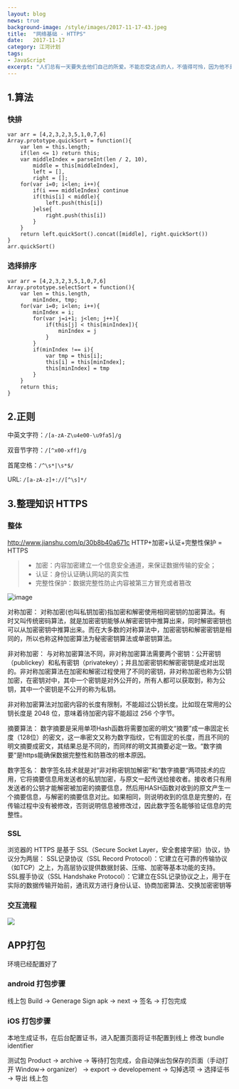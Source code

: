 ```yaml
---
layout: blog
news: true
background-image: /style/images/2017-11-17-43.jpeg
title:  "网络基础 - HTTPS"
date:   2017-11-17
category: 江河计划
tags:
- JavaScript
excerpt: "人们总有一天要失去他们自己的所爱。不能忍受这点的人，不值得可怜，因为他不是完整的人。"
---
```


## 1.算法

### 快排
    var arr = [4,2,3,2,3,5,1,0,7,6]
    Array.prototype.quickSort = function(){
    	var len = this.length;
    	if(len <= 1) return this;
    	var middleIndex = parseInt(len / 2, 10),
    		middle = this[middleIndex],
    		left = [],
    		right = [];
    	for(var i=0; i<len; i++){
    		if(i === middleIndex) continue
    		if(this[i] < middle){
    			left.push(this[i])
    		}else{
    			right.push(this[i])
    		}
    	}
    	return left.quickSort().concat([middle], right.quickSort())
    }
    arr.quickSort()

### 选择排序
    var arr = [4,2,3,2,3,5,1,0,7,6]
    Array.prototype.selectSort = function(){
    	var len = this.length,
    		minIndex, tmp;
    	for(var i=0; i<len; i++){
    		minIndex = i;
    		for(var j=i+1; j<len; j++){
    			if(this[j] < this[minIndex]){
    				minIndex = j
    			}
    		}
    		if(minIndex !== i){
    			var tmp = this[i];
    			this[i] = this[minIndex];
    			this[minIndex] = tmp
    		}
    	}
    	return this;
    }

## 2.正则

中英文字符：`/[a-zA-Z\u4e00-\u9fa5]/g`

双音节字符：`/[^x00-xff]/g`

首尾空格：`/^\s*|\s*$/`

URL: `/[a-zA-z]+://[^\s]*/`

## 3.整理知识 HTTPS
### 整体
http://www.jianshu.com/p/30b8b40a671c
HTTP+加密+认证+完整性保护 = HTTPS

> * 加密：内容加密建立一个信息安全通道，来保证数据传输的安全；
> * 认证：身份认证确认网站的真实性
> * 完整性保护：数据完整性防止内容被第三方冒充或者篡改

![image](https://note.youdao.com/yws/api/personal/file/WEBc8e6e21a3a5245dc9f8b863a33e2d4e2?method=download&shareKey=ff1adc00269e65e4e264d094c30795be)

对称加密：
对称加密(也叫私钥加密)指加密和解密使用相同密钥的加密算法。有时又叫传统密码算法，就是加密密钥能够从解密密钥中推算出来，同时解密密钥也可以从加密密钥中推算出来。而在大多数的对称算法中，加密密钥和解密密钥是相同的，所以也称这种加密算法为秘密密钥算法或单密钥算法。

非对称加密：
与对称加密算法不同，非对称加密算法需要两个密钥：公开密钥（publickey）和私有密钥（privatekey）；并且加密密钥和解密密钥是成对出现的。非对称加密算法在加密和解密过程使用了不同的密钥，非对称加密也称为公钥加密，在密钥对中，其中一个密钥是对外公开的，所有人都可以获取到，称为公钥，其中一个密钥是不公开的称为私钥。

非对称加密算法对加密内容的长度有限制，不能超过公钥长度。比如现在常用的公钥长度是 2048 位，意味着待加密内容不能超过 256 个字节。

摘要算法：
数字摘要是采用单项Hash函数将需要加密的明文“摘要”成一串固定长度（128位）的密文，这一串密文又称为数字指纹，它有固定的长度，而且不同的明文摘要成密文，其结果总是不同的，而同样的明文其摘要必定一致。“数字摘要“是https能确保数据完整性和防篡改的根本原因。

数字签名：
数字签名技术就是对“非对称密钥加解密”和“数字摘要“两项技术的应用，它将摘要信息用发送者的私钥加密，与原文一起传送给接收者。接收者只有用发送者的公钥才能解密被加密的摘要信息，然后用HASH函数对收到的原文产生一个摘要信息，与解密的摘要信息对比。如果相同，则说明收到的信息是完整的，在传输过程中没有被修改，否则说明信息被修改过，因此数字签名能够验证信息的完整性。

### SSL

浏览器的 HTTPS 是基于 SSL（Secure Socket Layer，安全套接字层）协议，协议分为两层：
SSL记录协议（SSL Record Protocol）：它建立在可靠的传输协议（如TCP）之上，为高层协议提供数据封装、压缩、加密等基本功能的支持。 
SSL握手协议（SSL Handshake Protocol）：它建立在SSL记录协议之上，用于在实际的数据传输开始前，通讯双方进行身份认证、协商加密算法、交换加密密钥等

### 交互流程

![](https://note.youdao.com/yws/api/personal/file/WEB5f274b7553a5c6c7b00f5d527e8862fb?method=download&shareKey=08b2ae2881f295b8e1494f39fd47ee81)

## APP打包
环境已经配置好了

### android 打包步骤
线上包
Build -> Generage Sign apk -> next -> 签名 -> 打包完成

### iOS 打包步骤
本地生成证书，在后台配置证书，进入配置页面将证书配置到线上
修改 bundle identifier

测试包
Product -> archive -> 等待打包完成，会自动弹出包保存的页面（手动打开 Window-> organizer） -> export -> developement -> 勾掉选项 -> 选择证书 -> 导出
线上包
